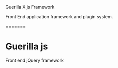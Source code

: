 Guerilla X js Framework

Front End application framework and plugin system.

=======
# Guerilla js
Front end jQuery framework



